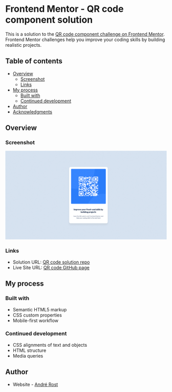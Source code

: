 # Frontend Mentor - QR code component solution

This is a solution to the [QR code component challenge on Frontend Mentor](https://www.frontendmentor.io/challenges/qr-code-component-iux_sIO_H). Frontend Mentor challenges help you improve your coding skills by building realistic projects. 

## Table of contents

- [Overview](#overview)
  - [Screenshot](#screenshot)
  - [Links](#links)
- [My process](#my-process)
  - [Built with](#built-with)
  - [Continued development](#continued-development)
- [Author](#author)
- [Acknowledgments](#acknowledgments)

## Overview

### Screenshot

![QR code screenshot](https://github.com/andre-rost/qr-code-component-main/blob/master/resources/images/qr-screenshot.jpg)

### Links

- Solution URL: [QR code solution repo](https://github.com/andre-rost/qr-code-component-main)
- Live Site URL: [QR code GitHub page](https://andre-rost.github.io/qr-code-component-main/)

## My process

### Built with

- Semantic HTML5 markup
- CSS custom properties
- Mobile-first workflow

### Continued development

- CSS alignments of text and objects
- HTML structure
- Media queries

## Author

- Website - [André Rost](https://github.com/andre-rost)
